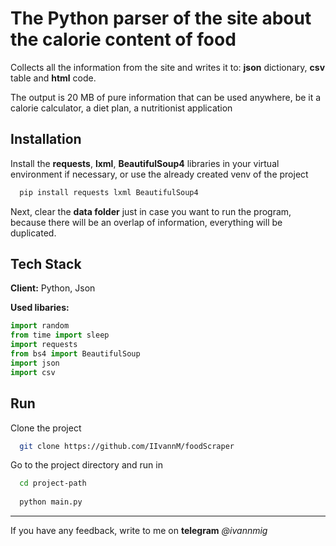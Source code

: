 
# The Python parser of the site about the calorie content of food

Collects all the information from the site and writes it to: **json** dictionary, **csv** table and **html** code.

The output is 20 MB of pure information that can be used anywhere, be it a calorie calculator, a diet plan, a nutritionist application


## Installation


Install the **requests**, **lxml**, **BeautifulSoup4** libraries in your virtual environment if necessary, or use the already created venv of the project
```bash
  pip install requests lxml BeautifulSoup4
```
Next, clear the **data folder** just in case you want to run the program, because there will be an overlap of information, everything will be duplicated.
## Tech Stack

**Client:** Python, Json

**Used libaries:** 
```Python 
import random
from time import sleep
import requests
from bs4 import BeautifulSoup
import json
import csv
```


## Run

Clone the project

```bash
  git clone https://github.com/IIvannM/foodScraper
```

Go to the project directory and run in

```bash
  cd project-path
  
  python main.py
```



____

If you have any feedback, write to me on **telegram** *@ivannmig*

